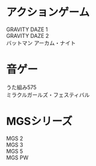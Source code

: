 # アクションゲーム
GRAVITY DAZE 1  
GRAVITY DAZE 2  
バットマン アーカム・ナイト  

# 音ゲー
うた組み575  
ミラクルガールズ・フェスティバル  

# MGSシリーズ
MGS 2  
MGS 3  
MGS 5  
MGS PW  